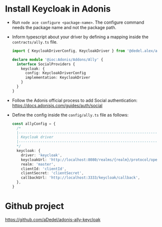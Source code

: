 # Install Keycloak in Adonis

- Run `node ace configure <package-name>`. The configure command needs the package name and not the package path.
- Inform typescript about your driver by defining a mapping inside the `contracts/ally.ts` file.

  ```ts
  import { KeycloakDriverConfig, KeycloakDriver } from '@dedel.alex/ally-keycloak/build/standalone'

  declare module '@ioc:Adonis/Addons/Ally' {
    interface SocialProviders {
      keycloak: {
        config: KeycloakDriverConfig
        implementation: KeycloakDriver
      }
    }
  }
  ```

- Follow the Adonis official process to add Social authentication: https://docs.adonisjs.com/guides/auth/social

- Define the config inside the `config/ally.ts` file as follows:

  ```ts
  const allyConfig = {
    /*
    |--------------------------------------------------------------------------
    | Keycloak driver
    |--------------------------------------------------------------------------
    */
    keycloak: {
      driver: 'keycloak',
      keycloakUrl: 'http://localhost:8080/realms/{realm}/protocol/openid-connect/{action}',
      realm: 'master',
      clientId: 'clientId',
      clientSecret: 'clientSecret',
      callbackUrl: 'http://localhost:3333/keycloak/callback',
    },
  }
  ```

# Github project

https://github.com/aDedel/adonis-ally-keycloak
